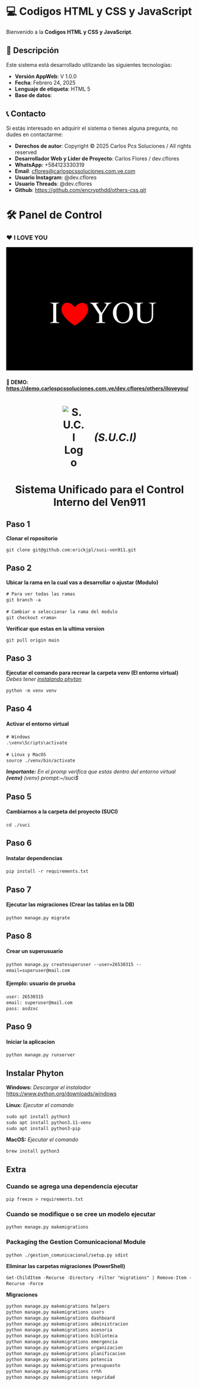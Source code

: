 # 💻 Codigos HTML y CSS y JavaScript

Bienvenido a la **Codigos HTML y CSS y JavaScript**.

## 🌟 Descripción

Este sistema está desarrollado utilizando las siguientes tecnologías:
- **Versión AppWeb**: V 1.0.0
- **Fecha**: Febrero 24, 2025
- **Lenguaje de etiqueta**: HTML 5
- **Base de datos**: 

## 📞 Contacto

Si estás interesado en adquirir el sistema o tienes alguna pregunta, no dudes en contactarme:

- **Derechos de autor**: Copyright © 2025 Carlos Pcs Soluciones / All rights reserved
- **Desarrollador Web y Lider de Proyecto**: Carlos Flores / dev.cflores
- **WhatsApp**: +584123330319
- **Email**: cflores@carlospcssoluciones.com.ve.com
- **Usuario Instagram**: @dev.cflores
- **Usuario Threads**: @dev.cflores
- **Github**: https://github.com/encrypthdd/others-css.git

# 🛠️ Panel de Control

### ❤ <span>I LOVE YOU</span>

![Pantalla Cara Masiva](iloveyou/assets/image.png)

#### 📌 DEMO: https://demo.carlospcssoluciones.com.ve/dev.cflores/others/iloveyou/

<h1 align="center" style="display: flex; align-items: center; justify-content: center; gap: 25px;">
  <img src="./suci/templates/static/img/logo.png" width="60" alt="S.U.C.I Logo">
  <i>(S.U.C.I)</i>
</h1>

<h1 align="center" style="margin-bottom: 0;">Sistema Unificado para el Control</h1>
<h1 align="center" style="margin-top: 0;">Interno del Ven911</h1>


## Paso 1
**Clonar el ropositorio**
```
git clone git@github.com:erickjpl/suci-ven911.git
```

## Paso 2
**Ubicar la rama en la cual vas a desarrollar o ajustar (Modulo)**
```
# Para ver todas las ramas
git branch -a

# Cambiar o seleccionar la rama del modulo
git checkout <rama>
```
**Verificar que estas en la ultima version**
```
git pull origin main
```

## Paso 3
**Ejecutar el comando para recrear la carpeta venv (El entorno virtual)**
_Debes tener [instalando phyton](#instalando-phyton)_
```
python -m venv venv
```

## Paso 4
#### Activar el entorno virtual
```
# Windows
.\venv\Scripts\activate

# Linux y MacOS
source ./venv/bin/activate
```
_**Importante:** En el promp verifica que estas dentro del entorno virtual **(venv)**_
_(venv) prompt:~/suci$_

## Paso 5
#### Cambiarnos a la carpeta del proyecto (SUCI)
```
cd ./suci
```

## Paso 6
#### Instalar dependencias
```
pip install -r requirements.txt
```

## Paso 7
#### Ejecutar las migraciones (Crear las tablas en la DB)
```
python manage.py migrate
```

## Paso 8
#### Crear un superusuario
```
python manage.py createsuperuser --user=26530315 --email=superuser@mail.com
```
#### Ejemplo: usuario de prueba
```
user: 26530315
email: superuser@mail.com
pass: asdzxc
```
## Paso 9
#### Iniciar la aplicacion
```
python manage.py runserver
```

## Instalar Phyton
**Windows:** _Descargar el instalador_
https://www.python.org/downloads/windows

**Linux:** _Ejecutar el comando_
```
sudo apt install python3
sudo apt install python3.11-venv
sudo apt install python3-pip
```

**MacOS:** _Ejecutar el comando_
```
brew install python3
```

## Extra 
### Cuando se agrega una dependencia ejecutar
```
pip freeze > requirements.txt
```
### Cuando se modifique o se cree un modelo ejecutar
```
python manage.py makemigrations
```
### Packaging the Gestion Comunicacional Module
```
python ./gestion_comunicacional/setup.py sdist 
```

__Eliminar las carpetas migraciones (PowerShell)__
```
Get-ChildItem -Recurse -Directory -Filter "migrations" | Remove-Item -Recurse -Force
```

__Migraciones__
```
python manage.py makemigrations helpers
python manage.py makemigrations users
python manage.py makemigrations dashboard
python manage.py makemigrations administracion
python manage.py makemigrations asesoria
python manage.py makemigrations biblioteca
python manage.py makemigrations emergencia
python manage.py makemigrations organizacion
python manage.py makemigrations planificacion
python manage.py makemigrations potencia
python manage.py makemigrations presupuesto
python manage.py makemigrations rrhh
python manage.py makemigrations seguridad
```
